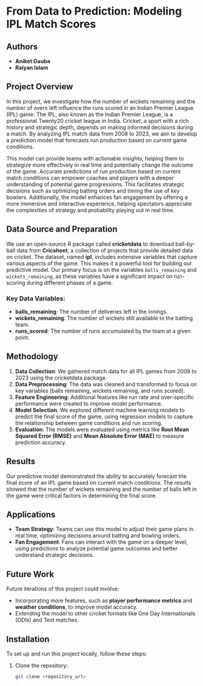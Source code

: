 # From Data to Prediction: Modeling IPL Match Scores

## Authors
- **Aniket Gauba**
- **Raiyan Islam**

## Project Overview
In this project, we investigate how the number of wickets remaining and the number of overs left influence the runs scored in an Indian Premier League (IPL) game. The IPL, also known as the Indian Premier League, is a professional Twenty20 cricket league in India. Cricket, a sport with a rich history and strategic depth, depends on making informed decisions during a match. By analyzing IPL match data from 2008 to 2023, we aim to develop a prediction model that forecasts run production based on current game conditions.

This model can provide teams with actionable insights, helping them to strategize more effectively in real time and potentially change the outcome of the game. Accurate predictions of run production based on current match conditions can empower coaches and players with a deeper understanding of potential game progressions. This facilitates strategic decisions such as optimizing batting orders and timing the use of key bowlers. Additionally, the model enhances fan engagement by offering a more immersive and interactive experience, helping spectators appreciate the complexities of strategy and probability playing out in real time.

## Data Source and Preparation
We use an open-source R package called **cricketdata** to download ball-by-ball data from **Cricsheet**, a collection of projects that provide detailed data on cricket. The dataset, named **ipl**, includes extensive variables that capture various aspects of the game. This makes it a powerful tool for building our predictive model. Our primary focus is on the variables `balls_remaining` and `wickets_remaining`, as these variables have a significant impact on run-scoring during different phases of a game.

### Key Data Variables:
- **balls_remaining**: The number of deliveries left in the innings.
- **wickets_remaining**: The number of wickets still available to the batting team.
- **runs_scored**: The number of runs accumulated by the team at a given point.

## Methodology
1. **Data Collection**: We gathered match data for all IPL games from 2008 to 2023 using the cricketdata package.
2. **Data Preprocessing**: The data was cleaned and transformed to focus on key variables (balls remaining, wickets remaining, and runs scored).
3. **Feature Engineering**: Additional features like run rate and over-specific performance were created to improve model performance.
4. **Model Selection**: We explored different machine learning models to predict the final score of the game, using regression models to capture the relationship between game conditions and run scoring.
5. **Evaluation**: The models were evaluated using metrics like **Root Mean Squared Error (RMSE)** and **Mean Absolute Error (MAE)** to measure prediction accuracy.

## Results
Our predictive model demonstrated the ability to accurately forecast the final score of an IPL game based on current match conditions. The results showed that the number of wickets remaining and the number of balls left in the game were critical factors in determining the final score.

## Applications
- **Team Strategy**: Teams can use this model to adjust their game plans in real time, optimizing decisions around batting and bowling orders.
- **Fan Engagement**: Fans can interact with the game on a deeper level, using predictions to analyze potential game outcomes and better understand strategic decisions.
  
## Future Work
Future iterations of this project could involve:
- Incorporating more features, such as **player performance metrics** and **weather conditions**, to improve model accuracy.
- Extending the model to other cricket formats like One Day Internationals (ODIs) and Test matches.

## Installation

To set up and run this project locally, follow these steps:

1. Clone the repository:
   ```bash
   git clone <repository_url>
